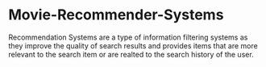 # Movie-Recommender-Systems
Recommendation Systems are a type of information filtering systems as they improve the quality of search results and provides items that are more relevant to the search item or are realted to the search history of the user.
